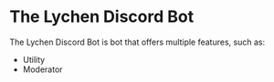 # The Lychen Discord Bot

The Lychen Discord Bot is bot that offers multiple features, such as:
- Utility
- Moderator